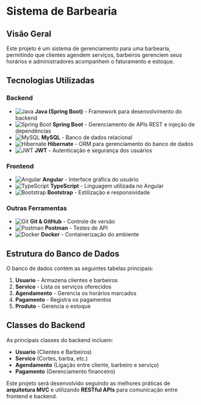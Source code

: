 # Sistema de Barbearia

## Visão Geral
Este projeto é um sistema de gerenciamento para uma barbearia, permitindo que clientes agendem serviços, barbeiros gerenciem seus horários e administradores acompanhem o faturamento e estoque.

## Tecnologias Utilizadas

### Backend
- ![Java](https://upload.wikimedia.org/wikipedia/en/3/30/Java_programming_language_logo.svg) **Java (Spring Boot)** - Framework para desenvolvimento do backend
- ![Spring Boot](https://spring.io/img/spring.svg) **Spring Boot** - Gerenciamento de APIs REST e injeção de dependências
- ![MySQL](https://upload.wikimedia.org/wikipedia/commons/0/0a/MySQL_textlogo.svg) **MySQL** - Banco de dados relacional
- ![Hibernate](https://hibernate.org/images/hibernate-logo.svg) **Hibernate** - ORM para gerenciamento do banco de dados
- ![JWT](https://jwt.io/img/pic_logo.svg) **JWT** - Autenticação e segurança dos usuários

### Frontend
- ![Angular](https://angular.io/assets/images/logos/angular/angular.svg) **Angular** - Interface gráfica do usuário
- ![TypeScript](https://upload.wikimedia.org/wikipedia/commons/4/4c/Typescript_logo_2020.svg) **TypeScript** - Linguagem utilizada no Angular
- ![Bootstrap](https://upload.wikimedia.org/wikipedia/commons/b/b2/Bootstrap_logo.svg) **Bootstrap** - Estilização e responsividade

### Outras Ferramentas
- ![Git](https://git-scm.com/images/logos/downloads/Git-Icon-1788C.svg) **Git & GitHub** - Controle de versão
- ![Postman](https://www.postman.com/img/v2/logo-glyph.png) **Postman** - Testes de API
- ![Docker](https://www.docker.com/wp-content/uploads/2022/03/Docker-Logo-White-RGB_Horizontal-730x189-1.png) **Docker** - Containerização do ambiente

## Estrutura do Banco de Dados
O banco de dados contém as seguintes tabelas principais:

1. **Usuario** - Armazena clientes e barbeiros
2. **Servico** - Lista os serviços oferecidos
3. **Agendamento** - Gerencia os horários marcados
4. **Pagamento** - Registra os pagamentos
5. **Produto** - Gerencia o estoque

## Classes do Backend
As principais classes do backend incluem:

- **Usuario** (Clientes e Barbeiros)
- **Servico** (Cortes, barba, etc.)
- **Agendamento** (Ligação entre cliente, barbeiro e serviço)
- **Pagamento** (Gerenciamento financeiro)

Este projeto será desenvolvido seguindo as melhores práticas de **arquitetura MVC** e utilizando **RESTful APIs** para comunicação entre frontend e backend.

